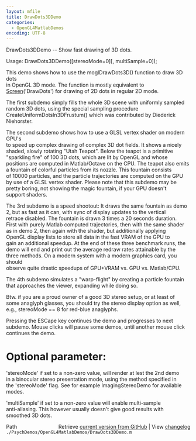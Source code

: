 ```yaml
---
layout: mfile
title: DrawDots3DDemo
categories:
  - OpenGL4MatlabDemos
encoding: UTF-8
---
```


DrawDots3DDemo -- Show fast drawing of 3D dots.  

Usage: DrawDots3DDemo([stereoMode=0][, multiSample=0]);  

This demo shows how to use the moglDrawDots3D() function to draw 3D dots  
in OpenGL 3D mode. The function is mostly equivalent to  
[Screen](/docs/Screen)('DrawDots') for drawing of 2D dots in regular 2D mode.  

The first subdemo simply fills the whole 3D scene with uniformly sampled  
random 3D dots, using the special sampling procedure  
CreateUniformDotsIn3DFrustum() which was contributed by Diederick  
Niehorster.  

The second subdemo shows how to use a GLSL vertex shader on modern GPU's  
to speed up complex drawing of complex 3D dot fields. It shows a nicely  
shaded, slowly rotating "Utah Teapot". Below the teapot is a primitive  
"sparkling fire" of 100 3D dots, which are lit by OpenGL and whose  
positions are computed in Matlab/Octave on the CPU. The teapot also emits  
a fountain of colorful particles from its nozzle. This fountain consists  
of 10000 particles, and the particle trajectories are computed on the GPU  
by use of a GLSL vertex shader. Please note that this subdemo may be  
pretty boring, not showing the magic fountain, if your GPU doesn't  
support shaders.  

The 3rd subdemo is a speed shootout: It draws the same fountain as demo  
2, but as fast as it can, with sync of display updates to the vertical  
retrace disabled. The fountain is drawn 3 times a 20 seconds duration.  
First with purely Matlab computed trajectories, then with the same shader  
as in demo 2, then again with the shader, but additionally applying  
OpenGL display lists to store all data in the fast VRAM of the GPU to  
gain an additional speedup. At the end of these three benchmark runs, the  
demo will end and print out the average redraw rates attainable by the  
three methods. On a modern system with a modern graphics card, you should  
observe quite drastic speedups of GPU+VRAM vs. GPU vs. Matlab/CPU.  

The 4th subdemo simulates a "warp-flight" by creating a particle fountain  
that approaches the viewer, expanding while doing so.  


Btw. if you are a proud owner of a good 3D stereo setup, or at least of  
some anaglyph glasses, you should try the stereo display option as well,  
e.g., stereoMode == 8 for red-blue anaglyphs.  

Pressing the ESCape key continues the demo and progresses to next  
subdemo. Mouse clicks will pause some demos, until another mouse click  
continues the demo.  

# Optional parameter:  

'stereoMode' if set to a non-zero value, will render at lest the 2nd demo  
in a binocular stereo presentation mode, using the method specified in  
the 'stereoMode' flag. See for example ImagingStereoDemo for available  
modes.  

'multiSample' if set to a non-zero value will enable multi-sample  
anti-aliasing. This however usually doesn't give good results with  
smoothed 3D dots.  



<div class="code_header" style="text-align:right;">
  <span style="float:left;">Path&nbsp;&nbsp;</span> <span class="counter">Retrieve <a href=
  "https://raw.github.com/Psychtoolbox-3/Psychtoolbox-3/beta/./PsychDemos/OpenGL4MatlabDemos/DrawDots3DDemo.m">current version from GitHub</a> | View <a href=
  "https://github.com/Psychtoolbox-3/Psychtoolbox-3/commits/beta/./PsychDemos/OpenGL4MatlabDemos/DrawDots3DDemo.m">changelog</a></span>
</div>
<div class="code">
  <code>./PsychDemos/OpenGL4MatlabDemos/DrawDots3DDemo.m</code>
</div>
